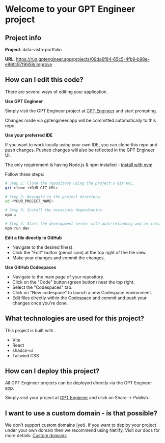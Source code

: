 # Welcome to your GPT Engineer project

## Project info

**Project**: data-vista-portfolio

**URL**: https://run.gptengineer.app/projects/09da6f84-65c5-4fb9-b98e-e86fc97f9958/improve

## How can I edit this code?

There are several ways of editing your application.

**Use GPT Engineer**

Simply visit the GPT Engineer project at [GPT Engineer](https://gptengineer.app/projects/09da6f84-65c5-4fb9-b98e-e86fc97f9958/improve) and start prompting.

Changes made via gptengineer.app will be committed automatically to this repo.

**Use your preferred IDE**

If you want to work locally using your own IDE, you can clone this repo and push changes. Pushed changes will also be reflected in the GPT Engineer UI.

The only requirement is having Node.js & npm installed - [install with nvm](https://github.com/nvm-sh/nvm#installing-and-updating)

Follow these steps:

```sh
# Step 1: Clone the repository using the project's Git URL.
git clone <YOUR_GIT_URL>

# Step 2: Navigate to the project directory.
cd <YOUR_PROJECT_NAME>

# Step 3: Install the necessary dependencies.
npm i

# Step 4: Start the development server with auto-reloading and an instant preview.
npm run dev
```

**Edit a file directly in GitHub**

- Navigate to the desired file(s).
- Click the "Edit" button (pencil icon) at the top right of the file view.
- Make your changes and commit the changes.

**Use GitHub Codespaces**

- Navigate to the main page of your repository.
- Click on the "Code" button (green button) near the top right.
- Select the "Codespaces" tab.
- Click on "New codespace" to launch a new Codespace environment.
- Edit files directly within the Codespace and commit and push your changes once you're done.

## What technologies are used for this project?

This project is built with .

- Vite
- React
- shadcn-ui
- Tailwind CSS

## How can I deploy this project?

All GPT Engineer projects can be deployed directly via the GPT Engineer app.

Simply visit your project at [GPT Engineer](https://gptengineer.app/projects/09da6f84-65c5-4fb9-b98e-e86fc97f9958/improve) and click on Share -> Publish.

## I want to use a custom domain - is that possible?

We don't support custom domains (yet). If you want to deploy your project under your own domain then we recommend using Netlify. Visit our docs for more details: [Custom domains](https://docs.gptengineer.app/tips-tricks/custom-domain/)